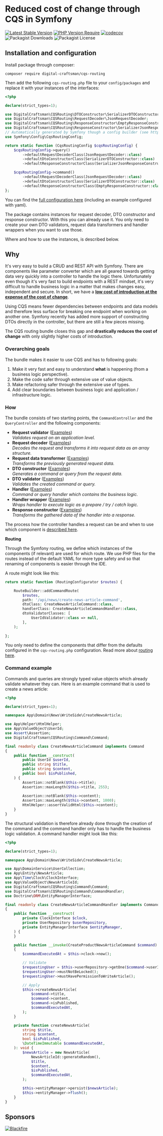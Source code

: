 # Reduced cost of change through CQS in Symfony

[![Latest Stable Version](https://img.shields.io/badge/stable-2.0.0-blue)](https://packagist.org/packages/digital-craftsman/cqs-routing)
[![PHP Version Require](https://img.shields.io/badge/php-8.4-5b5d95)](https://packagist.org/packages/digital-craftsman/cqs-routing)
[![codecov](https://codecov.io/gh/digital-craftsman-de/cqs-routing/branch/main/graph/badge.svg?token=YUKRDW1L8G)](https://codecov.io/gh/digital-craftsman-de/cqs-routing)
![Packagist Downloads](https://img.shields.io/packagist/dt/digital-craftsman/cqs-routing)
![Packagist License](https://img.shields.io/packagist/l/digital-craftsman/cqs-routing)

## Installation and configuration

Install package through composer:

```shell
composer require digital-craftsman/cqs-routing
```

Then add the following `cqs-routing.php` file to your `config/packages` and replace it with your instances of the interfaces:

```php
<?php

declare(strict_types=1);

use DigitalCraftsman\CQSRouting\DTOConstructor\SerializerDTOConstructor;
use DigitalCraftsman\CQSRouting\RequestDecoder\JsonRequestDecoder;
use DigitalCraftsman\CQSRouting\ResponseConstructor\EmptyResponseConstructor;
use DigitalCraftsman\CQSRouting\ResponseConstructor\SerializerJsonResponseConstructor;
// Automatically generated by Symfony though a config builder (see https://symfony.com/doc/current/configuration.html#config-config-builder).
use Symfony\Config\CqsRoutingConfig;

return static function (CqsRoutingConfig $cqsRoutingConfig) {
    $cqsRoutingConfig->query()
        ->defaultRequestDecoderClass(JsonRequestDecoder::class)
        ->defaultDtoConstructorClass(SerializerDTOConstructor::class)
        ->defaultResponseConstructorClass(SerializerJsonResponseConstructor::class);

    $cqsRoutingConfig->command()
        ->defaultRequestDecoderClass(JsonRequestDecoder::class)
        ->defaultDtoConstructorClass(SerializerDTOConstructor::class)
        ->defaultResponseConstructorClass(EmptyResponseConstructor::class);
};
```

You can find the [full configuration here](./docs/configuration.md) (including an example configured with yaml). 

The package contains instances for request decoder, DTO constructor and response constructor. With this you can already use it. You only need to create your own DTO validators, request data transformers and handler wrappers when you want to use those. 

Where and how to use the instances, is described below.

## Why

It's very easy to build a CRUD and REST API with Symfony. There are components like parameter converter which are all geared towards getting data very quickly into a controller to handle the logic there. Unfortunately even though it's very fast to build endpoints with a REST mindset, it's very difficult to handle business logic in a matter that makes changes easy, independent and secure. In short, we have a **[low cost of introduction at the expense of the cost of change](https://www.youtube.com/watch?v=uQUxJObxTUs)**.

Using CQS means fewer dependencies between endpoints and data models and therefore less surface for breaking one endpoint when working on another one. Symfony recently has added more support of constructing DTOs directly in the controller, but there are still a few pieces missing.

The CQS routing bundle closes this gap and **drastically reduces the cost of change** with only slightly higher costs of introduction.

### Overarching goals

The bundle makes it easier to use CQS and has to following goals:

1. Make it very fast and easy to understand **what** is happening (from a business logic perspective).
2. Make the code safer through extensive use of value objects.
3. Make refactoring safer through the extensive use of types.
4. Add clear boundaries between business logic and application / infrastructure logic.

### How

The bundle consists of two starting points, the `CommandController` and the `QueryController` and the following components:

- **Request validator** ([Examples](./docs/examples/request-validator.md))  
*Validates request on an application level.*
- **Request decoder** ([Examples](./docs/examples/request-decoder.md))  
*Decodes the request and transforms it into request data as an array structure.*
- **Request data transformer** ([Examples](./docs/examples/request-data-transformer.md))  
*Transforms the previously generated request data.*
- **DTO constructor** ([Examples](./docs/examples/dto-constructor.md))  
*Generates a command or query from the request data.*
- **DTO validator** ([Examples](./docs/examples/dto-validator.md))  
*Validates the created command or query.*
- **Handler** ([Examples](./docs/examples/handler.md))  
*Command or query handler which contains the business logic.*
- **Handler wrapper** ([Examples](./docs/examples/handler-wrapper.md))  
*Wraps handler to execute logic as a prepare / try / catch logic.*
- **Response constructor** ([Examples](./docs/examples/response-constructor.md))  
*Transforms the gathered data of the handler into a response.*

The process how the controller handles a request can be and when to use which component is [described here](./docs/process.md).

**Routing**

Through the Symfony routing, we define which instances of the components (if relevant) are used for which route. We use PHP files for the routes instead of the default YAML for more type safety and so that renaming of components is easier through the IDE.

A route might look like this:

```php
return static function (RoutingConfigurator $routes) {

    RouteBuilder::addCommandRoute(
        $routes,
        path: '/api/news/create-news-article-command',
        dtoClass: CreateNewsArticleCommand::class,
        handlerClass: CreateNewsArticleCommandHandler::class,
        dtoValidatorClasses: [
            UserIdValidator::class => null,
        ],
    );
    
};
```

You only need to define the components that differ from the defaults configured in the `cqs-routing.php` configuration. Read more about [routing here](./docs/routing.md).

### Command example

Commands and queries are strongly typed value objects which already validate whatever they can. Here is an example command that is used to create a news article:

```php
<?php

declare(strict_types=1);

namespace App\Domain\News\WriteSide\CreateNewsArticle;

use App\Helper\HtmlHelper;
use App\ValueObject\UserId;
use Assert\Assertion;
use DigitalCraftsman\CQSRouting\Command\Command;

final readonly class CreateNewsArticleCommand implements Command
{
    public function __construct(
        public UserId $userId,
        public string $title,
        public string $content,
        public bool $isPublished,
    ) {
        Assertion::notBlank($this->title);
        Assertion::maxLength($this->title, 255);
        
        Assertion::notBlank($this->content);
        Assertion::maxLength($this->content, 1000);
        HtmlHelper::assertValidHtml($this->content);
    }
}

```

The structural validation is therefore already done through the creation of the command and the command handler only has to handle the business logic validation. A command handler might look like this:

```php
<?php

declare(strict_types=1);

namespace App\Domain\News\WriteSide\CreateNewsArticle;

use App\DomainService\UserCollection;
use App\Entity\NewsArticle;
use App\Time\Clock\ClockInterface;
use App\ValueObject\NewsArticleId;
use DigitalCraftsman\CQSRouting\Command\Command;
use DigitalCraftsman\CQSRouting\Command\CommandHandler;
use Doctrine\ORM\EntityManagerInterface;

final readonly class CreateNewsArticleCommandHandler implements CommandHandler
{
    public function __construct(
        private ClockInterface $clock,
        private UserRepository $userRepository,
        private EntityManagerInterface $entityManager,
    ) {
    }

    public function __invoke(CreateProductNewsArticleCommand $command): void
    {
        $commandExecutedAt = $this->clock->now();

        // Validate
        $requestingUser = $this->userRepository->getOne($command->userId);
        $requestingUser->mustNotBeLocked();
        $requestingUser->mustHavePermissionToWriteArticle();

        // Apply
        $this->createNewsArticle(
            $command->title,
            $command->content,
            $command->isPublished,
            $commandExecutedAt,
        );
    }

    private function createNewsArticle(
        string $title,
        string $content,
        bool $isPublished,
        \DateTimeImmutable $commandExecutedAt,
    ): void {
        $newsArticle = new NewsArticle(
            NewsArticleId::generateRandom(),
            $title,
            $content,
            $isPublished,
            $commandExecutedAt,
        );

        $this->entityManager->persist($newsArticle);
        $this->entityManager->flush();
    }
}
```

## Sponsors

[![Blackfire](./sponsors/blackfire.png)](https://blackfire.io)
